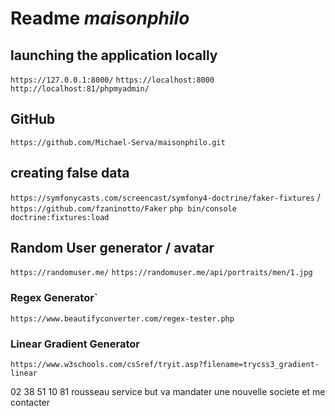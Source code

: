 # Readme *maisonphilo*

## launching the application locally
`https://127.0.0.1:8000/`
`https://localhost:8000`
`http://localhost:81/phpmyadmin/`

## GitHub
`https://github.com/Michael-Serva/maisonphilo.git` 

## creating false data 
`https://symfonycasts.com/screencast/symfony4-doctrine/faker-fixtures` / `https://github.com/fzaninotto/Faker`
`php bin/console doctrine:fixtures:load`

## Random User generator / avatar 
`https://randomuser.me/`
`https://randomuser.me/api/portraits/men/1.jpg` <!-- images range from 0 to 100 for men or woman -->

### Regex Generator`
`https://www.beautifyconverter.com/regex-tester.php`

### Linear Gradient Generator
`https://www.w3schools.com/csSref/tryit.asp?filename=trycss3_gradient-linear`

02 38 51 10 81
rousseau service
but va mandater une nouvelle societe et me contacter
